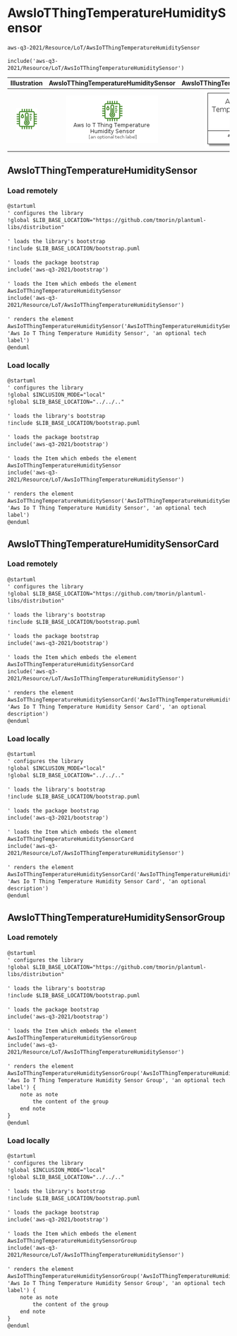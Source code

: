 # AwsIoTThingTemperatureHumiditySensor


```text
aws-q3-2021/Resource/LoT/AwsIoTThingTemperatureHumiditySensor
```

```text
include('aws-q3-2021/Resource/LoT/AwsIoTThingTemperatureHumiditySensor')
```



| Illustration | AwsIoTThingTemperatureHumiditySensor | AwsIoTThingTemperatureHumiditySensorCard | AwsIoTThingTemperatureHumiditySensorGroup |
| :---: | :---: | :---: | :---: |
| ![illustration for Illustration](../../../aws-q3-2021/Resource/LoT/AwsIoTThingTemperatureHumiditySensor.png) | ![illustration for AwsIoTThingTemperatureHumiditySensor](../../../aws-q3-2021/Resource/LoT/AwsIoTThingTemperatureHumiditySensor.Local.png) | ![illustration for AwsIoTThingTemperatureHumiditySensorCard](../../../aws-q3-2021/Resource/LoT/AwsIoTThingTemperatureHumiditySensorCard.Local.png) | ![illustration for AwsIoTThingTemperatureHumiditySensorGroup](../../../aws-q3-2021/Resource/LoT/AwsIoTThingTemperatureHumiditySensorGroup.Local.png) |




## AwsIoTThingTemperatureHumiditySensor

### Load remotely
```plantuml
@startuml
' configures the library
!global $LIB_BASE_LOCATION="https://github.com/tmorin/plantuml-libs/distribution"

' loads the library's bootstrap
!include $LIB_BASE_LOCATION/bootstrap.puml

' loads the package bootstrap
include('aws-q3-2021/bootstrap')

' loads the Item which embeds the element AwsIoTThingTemperatureHumiditySensor
include('aws-q3-2021/Resource/LoT/AwsIoTThingTemperatureHumiditySensor')

' renders the element
AwsIoTThingTemperatureHumiditySensor('AwsIoTThingTemperatureHumiditySensor', 'Aws Io T Thing Temperature Humidity Sensor', 'an optional tech label')
@enduml
```

### Load locally
```plantuml
@startuml
' configures the library
!global $INCLUSION_MODE="local"
!global $LIB_BASE_LOCATION="../../.."

' loads the library's bootstrap
!include $LIB_BASE_LOCATION/bootstrap.puml

' loads the package bootstrap
include('aws-q3-2021/bootstrap')

' loads the Item which embeds the element AwsIoTThingTemperatureHumiditySensor
include('aws-q3-2021/Resource/LoT/AwsIoTThingTemperatureHumiditySensor')

' renders the element
AwsIoTThingTemperatureHumiditySensor('AwsIoTThingTemperatureHumiditySensor', 'Aws Io T Thing Temperature Humidity Sensor', 'an optional tech label')
@enduml
```

## AwsIoTThingTemperatureHumiditySensorCard

### Load remotely
```plantuml
@startuml
' configures the library
!global $LIB_BASE_LOCATION="https://github.com/tmorin/plantuml-libs/distribution"

' loads the library's bootstrap
!include $LIB_BASE_LOCATION/bootstrap.puml

' loads the package bootstrap
include('aws-q3-2021/bootstrap')

' loads the Item which embeds the element AwsIoTThingTemperatureHumiditySensorCard
include('aws-q3-2021/Resource/LoT/AwsIoTThingTemperatureHumiditySensor')

' renders the element
AwsIoTThingTemperatureHumiditySensorCard('AwsIoTThingTemperatureHumiditySensorCard', 'Aws Io T Thing Temperature Humidity Sensor Card', 'an optional description')
@enduml
```

### Load locally
```plantuml
@startuml
' configures the library
!global $INCLUSION_MODE="local"
!global $LIB_BASE_LOCATION="../../.."

' loads the library's bootstrap
!include $LIB_BASE_LOCATION/bootstrap.puml

' loads the package bootstrap
include('aws-q3-2021/bootstrap')

' loads the Item which embeds the element AwsIoTThingTemperatureHumiditySensorCard
include('aws-q3-2021/Resource/LoT/AwsIoTThingTemperatureHumiditySensor')

' renders the element
AwsIoTThingTemperatureHumiditySensorCard('AwsIoTThingTemperatureHumiditySensorCard', 'Aws Io T Thing Temperature Humidity Sensor Card', 'an optional description')
@enduml
```

## AwsIoTThingTemperatureHumiditySensorGroup

### Load remotely
```plantuml
@startuml
' configures the library
!global $LIB_BASE_LOCATION="https://github.com/tmorin/plantuml-libs/distribution"

' loads the library's bootstrap
!include $LIB_BASE_LOCATION/bootstrap.puml

' loads the package bootstrap
include('aws-q3-2021/bootstrap')

' loads the Item which embeds the element AwsIoTThingTemperatureHumiditySensorGroup
include('aws-q3-2021/Resource/LoT/AwsIoTThingTemperatureHumiditySensor')

' renders the element
AwsIoTThingTemperatureHumiditySensorGroup('AwsIoTThingTemperatureHumiditySensorGroup', 'Aws Io T Thing Temperature Humidity Sensor Group', 'an optional tech label') {
    note as note
        the content of the group
    end note
}
@enduml
```

### Load locally
```plantuml
@startuml
' configures the library
!global $INCLUSION_MODE="local"
!global $LIB_BASE_LOCATION="../../.."

' loads the library's bootstrap
!include $LIB_BASE_LOCATION/bootstrap.puml

' loads the package bootstrap
include('aws-q3-2021/bootstrap')

' loads the Item which embeds the element AwsIoTThingTemperatureHumiditySensorGroup
include('aws-q3-2021/Resource/LoT/AwsIoTThingTemperatureHumiditySensor')

' renders the element
AwsIoTThingTemperatureHumiditySensorGroup('AwsIoTThingTemperatureHumiditySensorGroup', 'Aws Io T Thing Temperature Humidity Sensor Group', 'an optional tech label') {
    note as note
        the content of the group
    end note
}
@enduml
```

